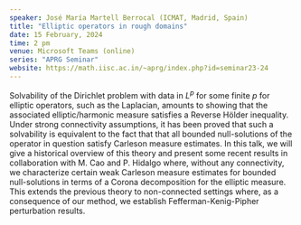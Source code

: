 ```yaml
---
speaker: José María Martell Berrocal (ICMAT, Madrid, Spain)
title: "Elliptic operators in rough domains"
date: 15 February, 2024
time: 2 pm
venue: Microsoft Teams (online)
series: "APRG Seminar"
website: https://math.iisc.ac.in/~aprg/index.php?id=seminar23-24
---
```


Solvability of the Dirichlet problem with data in $L^p$ for some finite $p$ for elliptic operators, such as the Laplacian,
amounts to showing that the associated elliptic/harmonic measure satisfies a Reverse Hölder inequality. Under strong connectivity
assumptions, it has been proved that such a solvability is equivalent to the fact that that all bounded null-solutions of the
operator in question satisfy Carleson measure estimates. In this talk, we will give a historical overview of this theory and
present some recent results in collaboration with M. Cao and P. Hidalgo where, without any connectivity, we characterize
certain weak Carleson measure estimates for bounded null-solutions in terms of a Corona decomposition for the elliptic measure.
This extends the previous theory to non-connected settings where, as a consequence of our method, we establish
Fefferman-Kenig-Pipher perturbation results.
